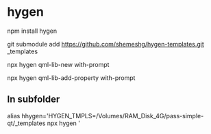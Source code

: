 # hygen
npm install hygen

git submodule add https://github.com/shemeshg/hygen-templates.git _templates

npx hygen qml-lib-new with-prompt

npx hygen qml-lib-add-property with-prompt

## In subfolder
alias hhygen='HYGEN_TMPLS=/Volumes/RAM_Disk_4G/pass-simple-qt/_templates npx hygen '

